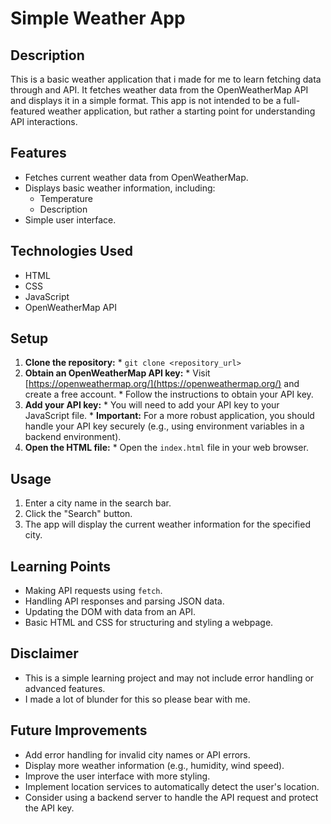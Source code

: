 # Simple Weather App

## Description

This is a basic weather application that i made for me to learn fetching data through and API. It fetches weather data from the OpenWeatherMap API and displays it in a simple format. This app is not intended to be a full-featured weather application, but rather a starting point for understanding API interactions.

## Features

* Fetches current weather data from OpenWeatherMap.
* Displays basic weather information, including:
    * Temperature
    * Description
* Simple user interface.

## Technologies Used

* HTML
* CSS
* JavaScript
* OpenWeatherMap API

## Setup

1.  **Clone the repository:**
    \* `git clone <repository_url>`
2.  **Obtain an OpenWeatherMap API key:**
    \* Visit [https://openweathermap.org/](https://openweathermap.org/) and create a free account.
    \* Follow the instructions to obtain your API key.
3.  **Add your API key:**
    \* You will need to add your API key to your JavaScript file.
    \* **Important:** For a more robust application, you should handle your API key securely (e.g., using environment variables in a backend environment).
4.  **Open the HTML file:**
    \* Open the `index.html` file in your web browser.

## Usage

1.  Enter a city name in the search bar.
2.  Click the "Search" button.
3.  The app will display the current weather information for the specified city.

## Learning Points

* Making API requests using `fetch`.
* Handling API responses and parsing JSON data.
* Updating the DOM with data from an API.
* Basic HTML and CSS for structuring and styling a webpage.

## Disclaimer

* This is a simple learning project and may not include error handling or advanced features.
* I made a lot of blunder for this so please bear with me.
## Future Improvements

* Add error handling for invalid city names or API errors.
* Display more weather information (e.g., humidity, wind speed).
* Improve the user interface with more styling.
* Implement location services to automatically detect the user's location.
* Consider using a backend server to handle the API request and protect the API key.
 
